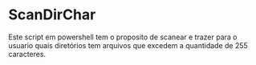 # ScanDirChar
Este script em powershell tem o proposito de scanear e trazer para o usuario quais diretórios tem arquivos que excedem a quantidade de 255 caracteres.
